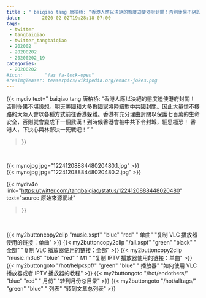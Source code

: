 ```yaml
---
title : " baiqiao tang 唐柏桥: “香港人應以決絕的態度迫使港府封關！否則後果不堪設想。明天美國和大多數國家將陸續對中共國封關。因此大量慌不擇路的大陸人會以各種方式前往香港躲難。香港有充分理由封關以保護七百萬的生命安全，否則就會變成下一個武漢！到時候香港會被中共下令封城，細思極恐！&#10;香港人，下決心與林鄭決一死戰吧！”  "
date:        2020-02-02T19:28:18-07:00
tags:
 - twitter
 - tangbaiqiao
 - twitter_tangbaiqiao
 - 202002
 - 20200202
 - 20200202_19
categories:
 - 20200202
#icon:        "fas fa-lock-open"
#resImgTeaser: teaserpics/wikipedia.org/emacs-jokes.png
---
```


{{< mydiv text=" baiqiao tang 唐柏桥: “香港人應以決絕的態度迫使港府封關！否則後果不堪設想。明天美國和大多數國家將陸續對中共國封關。因此大量慌不擇路的大陸人會以各種方式前往香港躲難。香港有充分理由封關以保護七百萬的生命安全，否則就會變成下一個武漢！到時候香港會被中共下令封城，細思極恐！&#10;香港人，下決心與林鄭決一死戰吧！”  "
>}}
<br>


 {{< mynojpg jpg="1224120888448020480.1.jpg" >}}<br>  {{< mynojpg jpg="1224120888448020480.2.jpg" >}}<br> 



{{< mydiv4o link="https://twitter.com/tangbaiqiao/status/1224120888448020480"
text="source 原始來源網址"
>}}


<br>



{{< my2buttoncopy2clip "music.xspf"        "blue"   "red"    " 单曲"  "复制 VLC 播放器使用的链接：单曲" >}} {{< my2buttoncopy2clip "/all.xspf"         "green"  "black"  " 全部"  "复制 VLC 播放器使用的链接：全部" >}} {{< my2buttoncopy2clip "music.m3u8"        "blue"   "red"    " M1 "    "复制 IPTV 播放器使用的链接：单曲" >}} {{< my2buttongoto      "/hot/helpxspf/"    "green"  "blue"   " 播放器" "如何使用 VLC 播放器或者 IPTV 播放器的教程" >}} {{< my2buttongoto      "/hot/endothers/"   "blue"   "red"    " 月份"   "转到月份总目录" >}} {{< my2buttongoto      "/hot/alltags/"     "green"  "blue"   " 列表"   "转到文章总列表" >}} 
